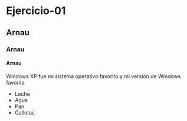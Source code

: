 # Ejercicio-01

## Arnau

### Arnau

#### Arnau
Windows XP fue mi sistema operativo favorito y mi versión de Windows favorita

* Leche
* Agua
* Pan
* Galletas
